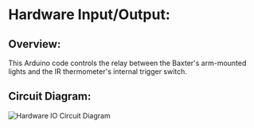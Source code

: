 # Hardware Input/Output:

## Overview:
This Arduino code controls the relay between the Baxter's arm-mounted lights and the IR thermometer's internal trigger switch.

## Circuit Diagram:
![Hardware IO Circuit Diagram](http://url/to/img.png)